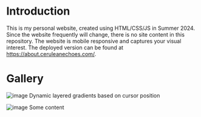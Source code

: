 # Introduction
This is my personal website, created using HTML/CSS/JS in Summer 2024. Since the website frequently will change, there is no site content in this repository. The website is mobile responsive and captures your visual interest. The deployed version can be found at https://about.ceruleanechoes.com/.

# Gallery
![image](https://github.com/user-attachments/assets/fe50da70-71e0-47a6-9a2b-2bd76d0b3d06)
Dynamic layered gradients based on cursor position

![image](https://github.com/user-attachments/assets/a43d015f-17d9-4d09-bffd-798110ccbece)
Some content
